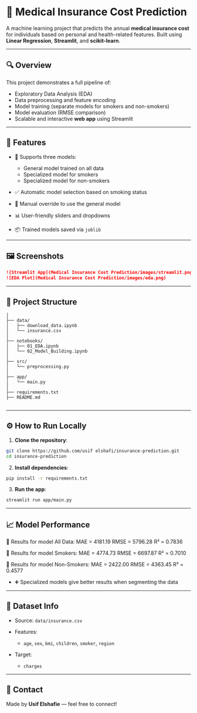 # 💼 Medical Insurance Cost Prediction

A machine learning project that predicts the annual **medical insurance cost** for individuals based on personal and health-related features. Built using **Linear Regression**, **Streamlit**, and **scikit-learn**.

---

## 🔍 Overview

This project demonstrates a full pipeline of:

* Exploratory Data Analysis (EDA)
* Data preprocessing and feature encoding
* Model training (separate models for smokers and non-smokers)
* Model evaluation (RMSE comparison)
* Scalable and interactive **web app** using Streamlit

---

## 🚀 Features

* 🔄 Supports three models:

  * General model trained on all data
  * Specialized model for smokers
  * Specialized model for non-smokers
* ✅ Automatic model selection based on smoking status
* 🔁 Manual override to use the general model
* 📊 User-friendly sliders and dropdowns
* 📦 Trained models saved via `joblib`

---

## 🖼 Screenshots


```md
![Streamlit App](Medical Insurance Cost Prediction/images/streamlit.png)
![EDA Plot](Medical Insurance Cost Prediction/images/eda.png)
```

---

## 📂 Project Structure

```
│
├── data/
│   ├── download_data.ipynb
│   └── insurance.csv              
│
├── notebooks/
│   ├── 01_EDA.ipynb                
│   └── 02_Model_Building.ipynb     
│
├── src/
│   └── preprocessing.py            
│
├── app/
│   └── main.py
│
├── requirements.txt                
├── README.md               
        

```

---

## ⚙️ How to Run Locally

1. **Clone the repository**:

```bash
git clone https://github.com/usif elshafi/insurance-prediction.git
cd insurance-prediction
```

2. **Install dependencies**:

```bash
pip install -r requirements.txt
```

3. **Run the app**:

```bash
streamlit run app/main.py
```

---

## 📈 Model Performance

🔹 Results for model All Data:
   MAE  = 4181.19
   RMSE = 5796.28
   R²   = 0.7836

🔹 Results for model  Smokers:
   MAE  = 4774.73
   RMSE = 6697.87
   R²   = 0.7010

🔹 Results for model Non-Smokers:
   MAE  = 2422.00
   RMSE = 4363.45
   R²   = 0.4577

* ➕ Specialized models give better results when segmenting the data

---

## 📁 Dataset Info

* Source: `data/insurance.csv`
* Features:
  * `age`, `sex`, `bmi`, `children`, `smoker`, `region`

* Target:
  * `charges`


---

## 📧 Contact

Made by **Usif Elshafie** — feel free to connect!
